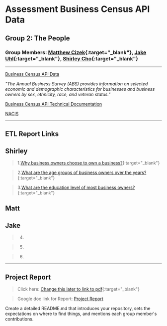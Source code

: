 # Assessment Business Census API Data

## Group 2: The People

### Group Members: [Matthew Cizek](https://github.com/MattCizek){:target="_blank"}, [Jake Uhl](https://github.com/Jake-Uhl){:target="_blank"}, [Shirley Cho](https://github.com/snowwly){:target="_blank"}
---
[Business Census API Data](https://www.census.gov/data/developers/data-sets/abs.2019.html)

*"The Annual Business Survey (ABS) provides information on selected economic and demographic characteristics for businesses and business owners by sex, ethnicity, race, and veteran status."*

[Business Census API Technical Documentation](https://www.census.gov/programs-surveys/abs/technical-documentation/api.2019.html#list-tab-702748516)

[NACIS](https://www.census.gov/naics/?input=61&chart=2017)

---
## ETL Report Links

## Shirley 

>1.[Why business owners choose to own a business?](./Shirley/Q1ETL.ipynb){:target="_blank"}

>2.[What are the age groups of business owners over the years?](./Shirley/Q2ETL.ipynb){:target="_blank"}

>3.[What are the education level of most business owners?](./Shirley/Q3ETL.ipynb){:target="_blank"}

## Matt

## Jake

>4.

>5.

>6.

---
## Project Report

>Click here: [Change this later to link to pdf](./main.ipynb){:target="_blank"}

>Google doc link for Report: [Project Report](https://docs.google.com/document/d/1LbhfqXlMJH1DAMvxRMfqI9Fi7UxrOiV5cc1WKhu2Ja4/edit)

Create a detailed README.md that introduces your repository, sets the expectations on where to find things, and mentions each group member's contributions.
